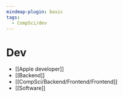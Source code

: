 ```yaml
---
mindmap-plugin: basic
tags:
  - CompSci/dev
---
```

# Dev
- [[Apple developer]]
- [[Backend]]
- [[CompSci/Backend/Frontend/Frontend]]
- [[Software]]
